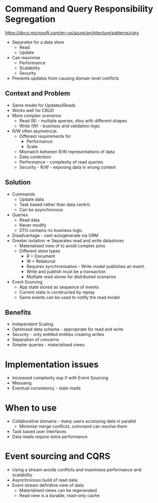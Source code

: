 # Command and Query Responsibility Segregation
https://docs.microsoft.com/en-us/azure/architecture/patterns/cqrs
- Separates for a data store
  - Read
  - Update
- Can maximise
  - Performance
  - Scalability
  - Security
- Prevents updates from causing domain level conflicts

## Context and Problem
- Same model for Updates/Reads
- Works well for CRUD
- More complex scenarios
  - Read (R) - multiple queries, dtos with different shapes
  - Write (W) - business and validation logic
- R/W often asymetrical.
  - Different requirements for
    - Performance
    - Scale
  - Mismatch between R/W representations of data
  - Data contention
  - Performance - complexity of read queries
  - Security - R/W - exposing data in wrong context

## Solution
- Commands
  - Update data
  - Task based rather than data centric
  - Can be asynchronous
- Queries
  - Read data
  - Never modify
  - DTO contains no business logic
- Disadvantage - cant autogenerate via ORM
- Greater isolation => Separates read and write datastores
  - Materialised view of to avoid complex joins
  - Different store types
    - R = Document
    - W = Relational
    - Requires synchronisation - Write model publishes an event.
    - Write and publish must be a transaction
    - Multiple read stores for distributed scenarios
- Event Sourcing
  - App state stored as sequence of events
  - Current state is constructed by replay
  - Same events can be used to notify the read model

## Benefits
- Independent Scaling
- Optimised data schema - appropriate for read and write
- Security - only entitled entities creating writes
- Separation of concerns
- Simpler queries - materialised views

# Implementation issues
- Increased complexity esp if with Event Sourcing
- Messaing 
- Eventual consistency - stale reads

# When to use
- Collaborative domains - many users accessing data in parallel
  - Minimise merge conflicts, command can resolve them
- Task based user interfaces
- Data reads require extra performance

# Event sourcing and CQRS
- Using a stream avoids conflicts and maximises performance and scalability
- Asynchronous build of read data
- Event stream definitive view of data
  - Materialised views can be regenerated
  - Read view is a durable, read-only cache
